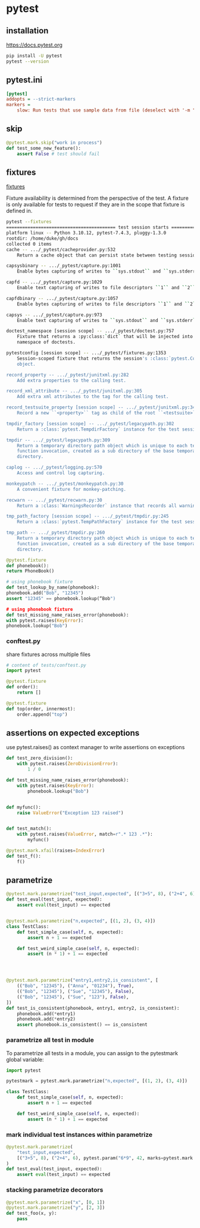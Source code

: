 # pytest

## installation

https://docs.pytest.org

```bash
pip install -U pytest
pytest --version
```

## pytest.ini

```ini
[pytest]
addopts = --strict-markers
markers =
    slow: Run tests that use sample data from file (deselect with '-m "not slow"')
```

## skip

```python
@pytest.mark.skip("work in process")
def test_some_new_feature():
    assert False # test should fail
```

## fixtures

[fixtures](https://docs.pytest.org/en/7.4.x/reference/fixtures.html#fixtures)

Fixture availability is determined from the perspective of the test. A fixture is only available for tests to request if they are in the scope that fixture is defined in.

```bash
pytest --fixtures
========================================= test session starts =========================================
platform linux -- Python 3.10.12, pytest-7.4.3, pluggy-1.3.0
rootdir: /home/duke/gh/docs
collected 0 items                                                                                     
cache -- .../_pytest/cacheprovider.py:532
    Return a cache object that can persist state between testing sessions.

capsysbinary -- .../_pytest/capture.py:1001
    Enable bytes capturing of writes to ``sys.stdout`` and ``sys.stderr``.

capfd -- .../_pytest/capture.py:1029
    Enable text capturing of writes to file descriptors ``1`` and ``2``.

capfdbinary -- .../_pytest/capture.py:1057
    Enable bytes capturing of writes to file descriptors ``1`` and ``2``.

capsys -- .../_pytest/capture.py:973
    Enable text capturing of writes to ``sys.stdout`` and ``sys.stderr``.

doctest_namespace [session scope] -- .../_pytest/doctest.py:757
    Fixture that returns a :py:class:`dict` that will be injected into the
    namespace of doctests.

pytestconfig [session scope] -- .../_pytest/fixtures.py:1353
    Session-scoped fixture that returns the session's :class:`pytest.Config`
    object.

record_property -- .../_pytest/junitxml.py:282
    Add extra properties to the calling test.

record_xml_attribute -- .../_pytest/junitxml.py:305
    Add extra xml attributes to the tag for the calling test.

record_testsuite_property [session scope] -- .../_pytest/junitxml.py:343
    Record a new ``<property>`` tag as child of the root ``<testsuite>``.

tmpdir_factory [session scope] -- .../_pytest/legacypath.py:302
    Return a :class:`pytest.TempdirFactory` instance for the test session.

tmpdir -- .../_pytest/legacypath.py:309
    Return a temporary directory path object which is unique to each test
    function invocation, created as a sub directory of the base temporary
    directory.

caplog -- .../_pytest/logging.py:570
    Access and control log capturing.

monkeypatch -- .../_pytest/monkeypatch.py:30
    A convenient fixture for monkey-patching.

recwarn -- .../_pytest/recwarn.py:30
    Return a :class:`WarningsRecorder` instance that records all warnings emitted by test functions.

tmp_path_factory [session scope] -- .../_pytest/tmpdir.py:245
    Return a :class:`pytest.TempPathFactory` instance for the test session.

tmp_path -- .../_pytest/tmpdir.py:260
    Return a temporary directory path object which is unique to each test
    function invocation, created as a sub directory of the base temporary
    directory.
```

```python
@pytest.fixture
def phonebook():
return PhoneBook()

# using phonebook fixture
def test_lookup_by_name(phonebook):
phonebook.add("Bob", "12345")
assert "12345" == phonebook.lookup(“Bob")

# using phonebook fixture
def test_missing_name_raises_error(phonebook):
with pytest.raises(KeyError):
phonebook.lookup("Bob")
```

### conftest.py

share fixtures across multiple files

```python
# content of tests/conftest.py
import pytest

@pytest.fixture
def order():
    return []

@pytest.fixture
def top(order, innermost):
    order.append("top")
```



## assertions on expected exceptions

use pytest.raises() as context manager to write assertions on exceptions

```python
def test_zero_division():
    with pytest.raises(ZeroDivisionError):
        1 / 0

def test_missing_name_raises_error(phonebook):
    with pytest.raises(KeyError):
        phonebook.lookup("Bob")


def myfunc():
    raise ValueError("Exception 123 raised")


def test_match():
    with pytest.raises(ValueError, match=r".* 123 .*"):
        myfunc()
```

```python
@pytest.mark.xfail(raises=IndexError)
def test_f():
    f()
```
## parametrize

```python
@pytest.mark.parametrize("test_input,expected", [("3+5", 8), ("2+4", 6), ("6*9", 42)])
def test_eval(test_input, expected):
    assert eval(test_input) == expected


@pytest.mark.parametrize("n,expected", [(1, 2), (3, 4)])
class TestClass:
    def test_simple_case(self, n, expected):
        assert n + 1 == expected

    def test_weird_simple_case(self, n, expected):
        assert (n * 1) + 1 == expected




@pytest.mark.parametrize("entry1,entry2,is_consistent", [
    (("Bob", "12345"), ("Anna", "01234"), True),
    (("Bob", "12345"), ("Sue", "12345"), False),
    (("Bob", "12345"), ("Sue", "123"), False),
])
def test_is_consistent(phonebook, entry1, entry2, is_consistent):
    phonebook.add(*entry1)
    phonebook.add(*entry2)
    assert phonebook.is_consistent() == is_consistent
```

### parametrize all test in module

To parametrize all tests in a module, you can assign to the pytestmark global variable:

```python
import pytest

pytestmark = pytest.mark.parametrize("n,expected", [(1, 2), (3, 4)])

class TestClass:
    def test_simple_case(self, n, expected):
        assert n + 1 == expected

    def test_weird_simple_case(self, n, expected):
        assert (n * 1) + 1 == expected
```

### mark individual test instances within parametrize

```python
@pytest.mark.parametrize(
    "test_input,expected",
    [("3+5", 8), ("2+4", 6), pytest.param("6*9", 42, marks=pytest.mark.xfail)],
)
def test_eval(test_input, expected):
    assert eval(test_input) == expected
```

### stacking parametrize decorators

```python
@pytest.mark.parametrize("x", [0, 1])
@pytest.mark.parametrize("y", [2, 3])
def test_foo(x, y):
    pass
```

